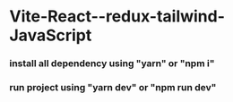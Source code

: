 # Vite-React--redux-tailwind-JavaScript

### install all dependency using "yarn" or "npm i"

### run project using "yarn dev" or "npm run dev"
